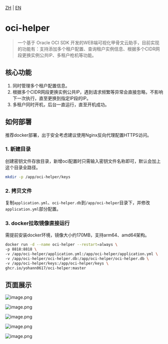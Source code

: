 [ZH](README.md) | [EN](README_EN.md)

# oci-helper

> 一个基于 Oracle OCI SDK 开发的WEB端可视化甲骨文云助手，目前实现的功能有：支持添加多个租户配置、查询租户实例信息、根据多个CIDR网段更换实例公共IP、多租户枪机等功能。

## 核心功能

1. 同时管理多个租户配置信息。
2. 根据多个CIDR网段更换实例公共IP，遇到请求频繁等异常会直接忽略，不影响下一次执行，直至更换到指定IP段的IP。
3. 多租户同时开机，后台一直运行，直至开机成功。

## 如何部署

推荐docker部署，出于安全考虑建议使用Nginx反向代理配置HTTPS访问。

### 1. 新建目录
创建密钥文件存放目录，新增oci配置时只需输入密钥文件名称即可，默认会加上这个目录全路径。
```bash
mkdir -p /app/oci-helper/keys
```

### 2.  拷贝文件

复制`application.yml`、`oci-helper.db`到`/app/oci-helper`目录下，并修改`application.yml`部分配置。

### 3. docker拉取镜像直接运行

需提前安装docker环境，镜像大小约170MB，支持arm64、amd64架构。

```bash
docker run -d --name oci-helper --restart=always \
-p 8818:8818 \
-v /app/oci-helper/application.yml:/app/oci-helper/application.yml \
-v /app/oci-helper/oci-helper.db:/app/oci-helper/oci-helper.db \
-v /app/oci-helper/keys:/app/oci-helper/keys \
ghcr.io/yohann0617/oci-helper:master
```

## 页面展示

![image.png](https://pic1.58cdn.com.cn/nowater/webim/big/n_v26a2f3e2cd0ea4ac787723191f4f32f36.png)

![image.png](https://pic4.58cdn.com.cn/nowater/webim/big/n_v290443ddeb885445399561ab6eb1d7a09.png)

![image.png](https://pic1.58cdn.com.cn/nowater/webim/big/n_v2543323ea3d274c2ca435e2b5dcc3074f.png)

![image.png](https://pic3.58cdn.com.cn/nowater/webim/big/n_v2e3c93ccfcbd6442b8093d11fec370ee1.png)

![image.png](https://pic7.58cdn.com.cn/nowater/webim/big/n_v2a47b5866e28344e695b25a84f568ba05.png)
